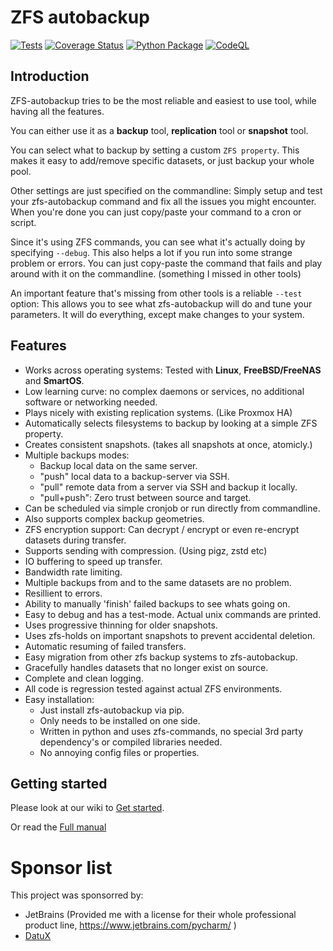 
# ZFS autobackup

[![Tests](https://github.com/psy0rz/zfs_autobackup/workflows/Regression%20tests/badge.svg)](https://github.com/psy0rz/zfs_autobackup/actions?query=workflow%3A%22Regression+tests%22) [![Coverage Status](https://coveralls.io/repos/github/psy0rz/zfs_autobackup/badge.svg)](https://coveralls.io/github/psy0rz/zfs_autobackup)  [![Python Package](https://github.com/psy0rz/zfs_autobackup/workflows/Upload%20Python%20Package/badge.svg)](https://pypi.org/project/zfs-autobackup/)
[![CodeQL](https://github.com/psy0rz/zfs_autobackup/actions/workflows/codeql-analysis.yml/badge.svg)](https://github.com/psy0rz/zfs_autobackup/actions/workflows/codeql-analysis.yml)

## Introduction

ZFS-autobackup tries to be the most reliable and easiest to use tool, while having all the features.

You can either use it as a **backup** tool, **replication** tool or **snapshot** tool.

You can select what to backup by setting a custom `ZFS property`. This makes it easy to add/remove specific datasets, or just backup your whole pool.

Other settings are just specified on the commandline: Simply setup and test your zfs-autobackup command and  fix all the issues you might encounter. When you're done you can just copy/paste your command to a cron or script.

Since it's using ZFS commands, you can see what it's actually doing by specifying `--debug`. This also helps a lot if you run into some strange problem or errors. You can just copy-paste the command that fails and play around with it on the commandline. (something I missed in other tools)

An important feature that's missing from other tools is a reliable `--test` option: This allows you to see what zfs-autobackup will do and tune your parameters. It will do everything, except make changes to your system.

## Features

* Works across operating systems: Tested with **Linux**, **FreeBSD/FreeNAS** and **SmartOS**.
* Low learning curve: no complex daemons or services, no additional software or networking needed. 
* Plays nicely with existing replication systems. (Like Proxmox HA)
* Automatically selects filesystems to backup by looking at a simple ZFS property. 
* Creates consistent snapshots. (takes all snapshots at once, atomicly.)
* Multiple backups modes:
  * Backup local data on the same server.
  * "push" local data to a backup-server via SSH.
  * "pull" remote data from a server via SSH and backup it locally.
  * "pull+push": Zero trust between source and target.
* Can be scheduled via simple cronjob or run directly from commandline.
* Also supports complex backup geometries.
* ZFS encryption support: Can decrypt / encrypt or even re-encrypt datasets during transfer.
* Supports sending with compression. (Using pigz, zstd etc)
* IO buffering to speed up transfer.
* Bandwidth rate limiting.
* Multiple backups from and to the same datasets are no problem.
* Resillient to errors.
* Ability to manually 'finish' failed backups to see whats going on.
* Easy to debug and has a test-mode. Actual unix commands are printed.
* Uses progressive thinning for older snapshots.
* Uses zfs-holds on important snapshots to prevent accidental deletion.
* Automatic resuming of failed transfers.
* Easy migration from other zfs backup systems to zfs-autobackup.
* Gracefully handles datasets that no longer exist on source.
* Complete and clean logging.
* All code is regression tested against actual ZFS environments.
* Easy installation:
  * Just install zfs-autobackup via pip.
  * Only needs to be installed on one side.
  * Written in python and uses zfs-commands, no special 3rd party dependency's or compiled libraries needed.
  * No annoying config files or properties. 

## Getting started

Please look at our wiki to [Get started](https://github.com/psy0rz/zfs_autobackup/wiki).

Or read the [Full manual](https://github.com/psy0rz/zfs_autobackup/wiki/Manual)

# Sponsor list

This project was sponsorred by:

* JetBrains (Provided me with a license for their whole professional product line, https://www.jetbrains.com/pycharm/ )
* [DatuX](https://www.datux.nl) 
